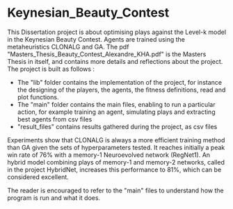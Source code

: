 # Keynesian_Beauty_Contest

This Dissertation project is about optimising plays against the Level-k model in the Keynesian Beauty Contest. Agents are trained using the metaheuristics CLONALG and GA.
The pdf "Masters_Thesis_Beauty_Contest_Alexandre_KHA.pdf" is the Masters Thesis in itself, and contains more details and reflections about the project.
The project is built as follows :
- The "lib" folder contains the implementation of the project, for instance the designing of the players, the agents, the fitness definitions, read and plot functions.
- The "main" folder contains the main files, enabling to run a particular action, for example training an agent, simulating plays and extracting best agents from csv files
- "result_files" contains results gathered during the project, as csv files

Experiments show that CLONALG is always a more efficient training method than GA given the sets of hyperparameters tested. It reaches initially a peak win rate of 76% with a memory-1 Neuroevolved network (RegNet1).
An hybrid model combining plays of memory-1 and memory-2 networks, called in the project HybridNet, increases this performance to 81%, which can be considered excellent.

The reader is encouraged to refer to the "main" files to understand how the program is run and what it does.

